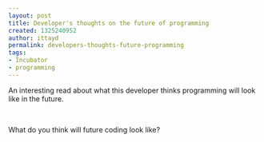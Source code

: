 ```yaml
---
layout: post
title: Developer's thoughts on the future of programming
created: 1325240952
author: ittayd
permalink: developers-thoughts-future-programming
tags:
- Incubator
- programming
---
```

<p>An interesting read about what this developer thinks programming will look like in the future. </p>
<p>&nbsp;</p>
<p>What do you think will future coding look like?</p>
